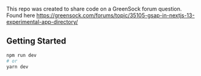 This repo was created to share code on a GreenSock forum question. Found here https://greensock.com/forums/topic/35105-gsap-in-nextjs-13-experimental-app-directory/

## Getting Started

```bash
npm run dev
# or
yarn dev
```
